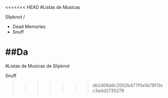<<<<<<< HEAD
#Listas de Musicas 

  Slipknot / 

 - Dead Memories
 - Snuff

 ##Da
=======
#Listas de Musicas de Slipknot

 Snuff
 
 
>>>>>>> db2d08a6c2002b477f0e1b79f13cc3a4d2735279

